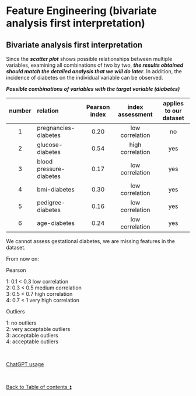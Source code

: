 # Feature Engineering (bivariate analysis first interpretation)  

## Bivariate analysis first interpretation

Since the ***scatter plot*** shows possible relationships between multiple variables, examining all combinations of two by two, ***the results obtained should match the detailed analysis that we will do later***. In addition, the incidence of diabetes on the individual variable can be observed.

***Possible combinations of variables with the target variable (diabetes)***

| number | relation | Pearson index | index assessment | applies to our dataset |
| :----: | :---------------- | :---------------: | :---------------: | :---------------: |
| 1 | pregnancies-diabetes | 0.20 | low correlation |no |
| 2 | glucose-diabetes | 0.54 | high correlation |yes |
| 3 | blood pressure-diabetes | 0.17 | low correlation |yes |
| 4 | bmi-diabetes | 0.30 | low correlation |yes |
| 5 | pedigree-diabetes | 0.16 | low correlation |yes |
| 6 | age-diabetes | 0.24 | low correlation |yes |

We cannot assess gestational diabetes, we are missing features in the dataset.

From now on:

Pearson  

1: 0.1 < 0.3 low correlation  
2: 0.3 < 0.5 medium correlation  
3: 0.5 < 0.7 high correlation  
4: 0.7 < 1 very high correlation  

Outliers  

1: no outliers  
2: very acceptable outliers  
3: acceptable outliers  
4: acceptable outliers  

<p><br></p> 

[ChatGPT usage](../CHATGPT_USAGE.md)  

<p><br></p>

[Back to Table of contents :arrow_double_up:](../README.md)